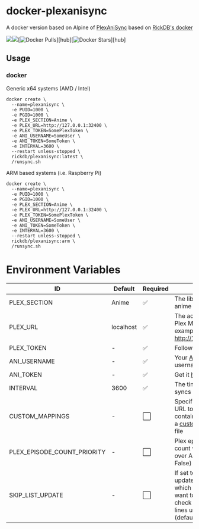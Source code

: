 # docker-plexanisync

A docker version based on Alpine of [PlexAniSync](https://github.com/RickDB/PlexAniSync) based on [RickDB's docker](https://github.com/RickDB/Docker-PlexAniSync)

[![](https://images.microbadger.com/badges/version/frosty5689/plexanisync.svg)](https://microbadger.com/images/frosty5689/plexanisync "Get your own version badge on microbadger.com")[![](https://images.microbadger.com/badges/image/frosty5689/plexanisync.svg)](https://microbadger.com/images/frosty5689/plexanisync "Get your own image badge on microbadger.com")[![Docker Pulls](https://img.shields.io/docker/pulls/frosty5689/plexanisync.svg)][hub][![Docker Stars](https://img.shields.io/docker/stars/frosty5689/plexanisync.svg)][hub]


## Usage

### docker

Generic x64 systems (AMD / Intel)
```
docker create \
  --name=plexanisync \
  -e PUID=1000 \
  -e PGID=1000 \
  -e PLEX_SECTION=Anime \
  -e PLEX_URL=http://127.0.0.1:32400 \
  -e PLEX_TOKEN=SomePlexToken \
  -e ANI_USERNAME=SomeUser \
  -e ANI_TOKEN=SomeToken \
  -e INTERVAL=3600 \
  --restart unless-stopped \
  rickdb/plexanisync:latest \
  /runsync.sh
```

ARM based systems (i.e. Raspberry Pi)
```
docker create \
  --name=plexanisync \
  -e PUID=1000 \
  -e PGID=1000 \
  -e PLEX_SECTION=Anime \
  -e PLEX_URL=http://127.0.0.1:32400 \
  -e PLEX_TOKEN=SomePlexToken \
  -e ANI_USERNAME=SomeUser \
  -e ANI_TOKEN=SomeToken \
  -e INTERVAL=3600 \
  --restart unless-stopped \
  rickdb/plexanisync:arm \
  /runsync.sh
```

# Environment Variables
| ID 	| Default 	|  Required 	| Note 	|
|---------------------	|-----------	|-----------	|-----------------------------------------------------------------------------------------------------------------------------------------------------------------	|
| PLEX_SECTION 	| Anime 	| ✅ 	| The library where your anime resides 	|
| PLEX_URL 	| localhost 	| ✅ 	| The address to your Plex Media Server, for example: http://127.0.0.1:32400 	|
| PLEX_TOKEN 	| - 	| ✅ 	| Follow [this guide](https://support.plex.tv/articles/204059436-finding-an-authentication-token-x-plex-token/) 	|
| ANI_USERNAME 	| - 	| ✅ 	| Your [AniList.co](http://www.anilist.co) username 	|
| ANI_TOKEN 	| - 	| ✅ 	| Get it [here](https://anilist.co/api/v2/oauth/authorize?client_id=1549&response_type=token) 	|
| INTERVAL 	| 3600 	| ✅ 	| The time in between syncs 	|
| CUSTOM_MAPPINGS 	| - 	| ⬜️  	| Specifiy local file or URL to a text file containing content for a [custom_mappings.ini](https://github.com/RickDB/PlexAniSync/blob/master/custom_mappings.ini.example) file 	|
| PLEX_EPISODE_COUNT_PRIORITY 	| - 	| ⬜️  	| Plex episode watched count will take priority over AniList (default = False) 	|
| SKIP_LIST_UPDATE 	| - 	| ⬜️  	| If set to True it will NOT update your AniList which is useful if you want to do a test run to check if everything lines up properly. (default = False) 	|
